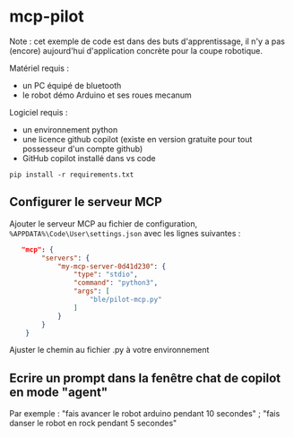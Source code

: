 # mcp-pilot

Note : cet exemple de code est dans des buts d'apprentissage, il n'y a pas (encore) aujourd'hui d'application concrète pour la coupe robotique.

Matériel requis :
- un PC équipé de bluetooth
- le robot démo Arduino et ses roues mecanum

Logiciel requis :
- un environnement python
- une licence github copilot (existe en version gratuite pour tout possesseur d'un compte github)
- GitHub copilot installé dans vs code

```
pip install -r requirements.txt
```

## Configurer le serveur MCP

Ajouter le serveur MCP au fichier de configuration, `%APPDATA%\Code\User\settings.json` avec les lignes suivantes :

```json
   "mcp": {
        "servers": {
            "my-mcp-server-0d41d230": {
                "type": "stdio",
                "command": "python3",
                "args": [
                    "ble/pilot-mcp.py"
                ]
            }
        }
    }
```

Ajuster le chemin au fichier .py à votre environnement

## Ecrire un prompt dans la fenêtre chat de copilot en mode "agent"

Par exemple : "fais avancer le robot arduino pendant 10 secondes" ; "fais danser le robot en rock pendant 5 secondes"

